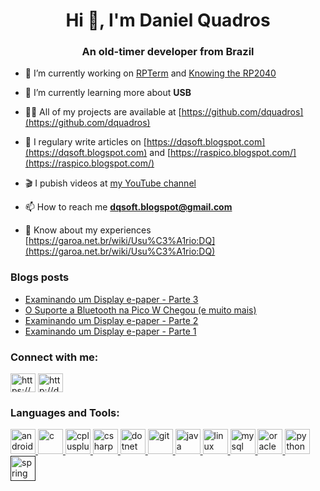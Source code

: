 <h1 align="center">Hi 👋, I'm Daniel Quadros</h1>
<h3 align="center">An old-timer developer from Brazil</h3>

- 🔭 I’m currently working on [RPTerm](https://github.com/dquadros/RPTerm) and [Knowing the RP2040](https://github.com/dquadros/KnowingRP2040)

- 🌱 I’m currently learning more about **USB**

- 👨‍💻 All of my projects are available at [https://github.com/dquadros](https://github.com/dquadros)

- 📝 I regulary write articles on [https://dqsoft.blogspot.com](https://dqsoft.blogspot.com) and [https://raspico.blogspot.com/](https://raspico.blogspot.com/)

- 🎬 I pubish videos at [my YouTube channel](https://www.youtube.com/c/DanielQuadros)

- 📫 How to reach me **dqsoft.blogspot@gmail.com**

- 📄 Know about my experiences [https://garoa.net.br/wiki/Usu%C3%A1rio:DQ](https://garoa.net.br/wiki/Usu%C3%A1rio:DQ)

### Blogs posts
<!-- BLOG-POST-LIST:START -->
- [Examinando um Display e-paper - Parte 3](http://dqsoft.blogspot.com/2023/02/examinando-um-display-e-paper-parte-3.html)
- [O Suporte a Bluetooth na Pico W Chegou &lpar;e muito mais&rpar;](http://dqsoft.blogspot.com/2023/02/o-suporte-bluetooth-na-pico-w-chegou-e.html)
- [Examinando um Display e-paper - Parte 2](http://dqsoft.blogspot.com/2023/02/examinando-um-display-e-paper-parte-2.html)
- [Examinando um Display e-paper - Parte 1](http://dqsoft.blogspot.com/2023/01/examinando-um-display-e-paper-parte-1.html)
<!-- BLOG-POST-LIST:END -->

<p align="left">
<h3 align="left">Connect with me:</h3>
<a href="https://www.youtube.com/c/https://youtube.com/c/danielquadros" target="blank"><img align="center" src="https://cdn.jsdelivr.net/npm/simple-icons@3.0.1/icons/youtube.svg" alt="https://youtube.com/c/danielquadros" height="30" width="40" /></a>
<a href="/http://dqsoft.blogspot.com/feeds/posts/default" target="blank"><img align="center" src="https://cdn.jsdelivr.net/npm/simple-icons@3.0.1/icons/rss.svg" alt="http://dqsoft.blogspot.com/feeds/posts/default" height="30" width="40" /></a>
</p>

<h3 align="left">Languages and Tools:</h3>
<p align="left"> <a href="https://developer.android.com" target="_blank"> <img src="https://cdn.jsdelivr.net/gh/devicons/devicon/icons/android/android-original-wordmark.svg" alt="android" width="40" height="40"/> </a> <a href="https://www.cprogramming.com/" target="_blank"> <img src="https://cdn.jsdelivr.net/gh/devicons/devicon/icons/c/c-line.svg" alt="c" width="40" height="40"/> </a> <a href="https://www.w3schools.com/cpp/" target="_blank"> <img src="https://cdn.jsdelivr.net/gh/devicons/devicon/icons/cplusplus/cplusplus-plain.svg" alt="cplusplus" width="40" height="40"/> </a> <a href="https://www.w3schools.com/cs/" target="_blank"> <img src="https://cdn.jsdelivr.net/gh/devicons/devicon/icons/csharp/csharp-plain.svg" alt="csharp" width="40" height="40"/> </a> <a href="https://dotnet.microsoft.com/" target="_blank"> <img src="https://cdn.jsdelivr.net/gh/devicons/devicon/icons/dot-net/dot-net-plain-wordmark.svg" alt="dotnet" width="40" height="40"/> </a> <a href="https://git-scm.com/" target="_blank"> <img src="https://www.vectorlogo.zone/logos/git-scm/git-scm-icon.svg" alt="git" width="40" height="40"/> </a> <a href="https://www.java.com" target="_blank"> <img src="https://cdn.jsdelivr.net/gh/devicons/devicon/icons/java/java-original-wordmark.svg" alt="java" width="40" height="40"/> </a> <a href="https://www.linux.org/" target="_blank"> <img src="https://cdn.jsdelivr.net/gh/devicons/devicon/icons/linux/linux-original.svg" alt="linux" width="40" height="40"/> </a> <a href="https://www.mysql.com/" target="_blank"> <img src="https://cdn.jsdelivr.net/gh/devicons/devicon/icons/mysql/mysql-plain-wordmark.svg" alt="mysql" width="40" height="40"/> </a> <a href="https://www.oracle.com/" target="_blank"> <img src="https://cdn.jsdelivr.net/gh/devicons/devicon/icons/oracle/oracle-original.svg" alt="oracle" width="40" height="40"/> </a> <a href="https://www.python.org" target="_blank"> <img src="https://cdn.jsdelivr.net/gh/devicons/devicon/icons/python/python-original-wordmark.svg" alt="python" width="40" height="40"/> </a> <a href="" target="_blank"> <img src="https://www.vectorlogo.zone/logos/springio/springio-icon.svg" alt="spring" width="40" height="40"/> </a> </p>

